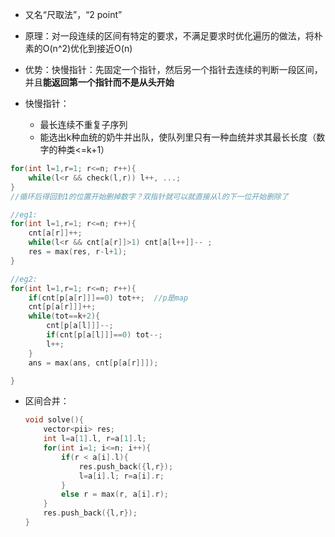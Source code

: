 - 又名“尺取法”，“2 point”

- 原理：对一段连续的区间有特定的要求，不满足要求时优化遍历的做法，将朴素的O(n^2)优化到接近O(n)
- 优势：快慢指针：先固定一个指针，然后另一个指针去连续的判断一段区间，并且**能返回第一个指针而不是从头开始**
- 快慢指针：
    - 最长连续不重复子序列
    - 能选出k种血统的奶牛并出队，使队列里只有一种血统并求其最长长度（数字的种类<=k+1）

```c++
for(int l=1,r=1; r<=n; r++){
    while(l<r && check(l,r)) l++, ...;
}
//循环后得回到1的位置开始删掉数字？双指针就可以就直接从l的下一位开始删除了

//eg1:
for(int l=1,r=1; r<=n; r++){
	cnt[a[r]]++;
    while(l<r && cnt[a[r]]>1) cnt[a[l++]]-- ;
    res = max(res, r-l+1);
}

//eg2:
for(int l=1,r=1; r<=n; r++){
    if(cnt[p[a[r]]]==0) tot++;	//p是map
    cnt[p[a[r]]]++;
    while(tot==k+2){
        cnt[p[a[l]]]--;
        if(cnt[p[a[l]]]==0) tot--;
        l++;
    }
    ans = max(ans, cnt[p[a[r]]]);

}
```

- 区间合并：

    ```c++
    void solve(){
    	vector<pii> res;
    	int l=a[1].l, r=a[1].l;
    	for(int i=1; i<=n; i++){
    	    if(r < a[i].l){
    	    	res.push_back({l,r});
    	        l=a[i].l; r=a[i].r;
    	    }
    	    else r = max(r, a[i].r);
    	}
    	res.push_back({l,r});
    }	
    ```

## 